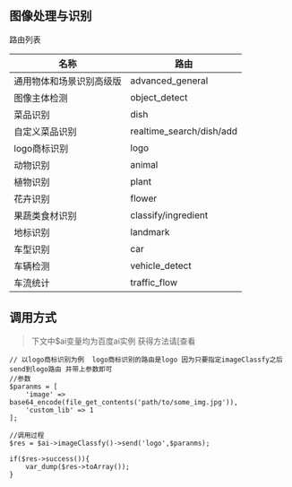 ## 图像处理与识别

路由列表

| 名称                     | 路由                     |
| ------------------------ | ------------------------ |
| 通用物体和场景识别高级版 | advanced_general         |
| 图像主体检测             | object_detect            |
| 菜品识别                 | dish                     |
| 自定义菜品识别           | realtime_search/dish/add |
| logo商标识别             | logo                     |
| 动物识别                 | animal                   |
| 植物识别                 | plant                    |
| 花卉识别                 | flower                   |
| 果蔬类食材识别           | classify/ingredient      |
| 地标识别                 | landmark                 |
| 车型识别                 | car                      |
| 车辆检测                 | vehicle_detect           |
| 车流统计                 | traffic_flow             |

## 调用方式

> 下文中$ai变量均为百度ai实例 获得方法请[查看

~~~
// 以logo商标识别为例  logo商标识别的路由是logo 因为只要指定imageClassfy之后send到logo路由 并带上参数即可
//参数
$paranms = [
    'image' => base64_encode(file_get_contents('path/to/some_img.jpg')),
    'custom_lib' => 1
];

//调用过程
$res = $ai->imageClassfy()->send('logo',$paranms);

if($res->success()){
    var_dump($res->toArray());
}

~~~

